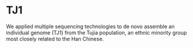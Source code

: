 # TJ1
We applied multiple sequencing technologies to de novo assemble an individual genome (TJ1) from the Tujia population, an ethnic minority group most closely related to the Han Chinese.
